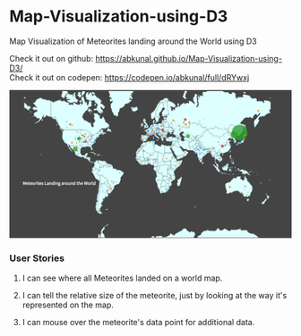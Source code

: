 # Map-Visualization-using-D3  
  
Map Visualization of Meteorites landing around the World using D3  

Check it out on github:  https://abkunal.github.io/Map-Visualization-using-D3/  
Check it out on codepen: https://codepen.io/abkunal/full/dRYwxj  
  
![Map visualization using d3][image]  
  
[image]: https://github.com/abkunal/Map-Visualization-using-D3/blob/master/Map%20visualization%20using%20d3.png "Map Visualization using d3.js"  
  
### User Stories  
  
1. I can see where all Meteorites landed on a world map.  
  
2. I can tell the relative size of the meteorite, just by looking at the way it's represented on the map.  
  
3. I can mouse over the meteorite's data point for additional data.  
